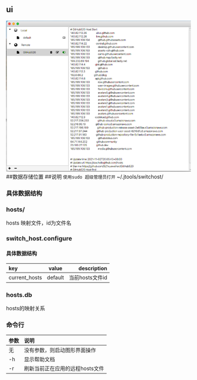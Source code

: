 ## ui
![ui](pic/switchhost.png)
##数据存储位置
##说明
`使用sudo 超级管理员打开`
~/.jtools/switchost/
### 具体数据结构
### hosts/
hosts 映射文件，id为文件名
### switch_host.configure
#### 具体数据结构

| key      | value | description     | 
| :---        |    :----:   |          ---: |
| current_hosts      | default       | 当前hosts文件id   |

### hosts.db
hosts的映射关系

### 命令行
参数 | 说明
:---| :---
无 | 没有参数，则启动图形界面操作
-h | 显示帮助文档
-r | 刷新当前正在应用的远程hosts文件
